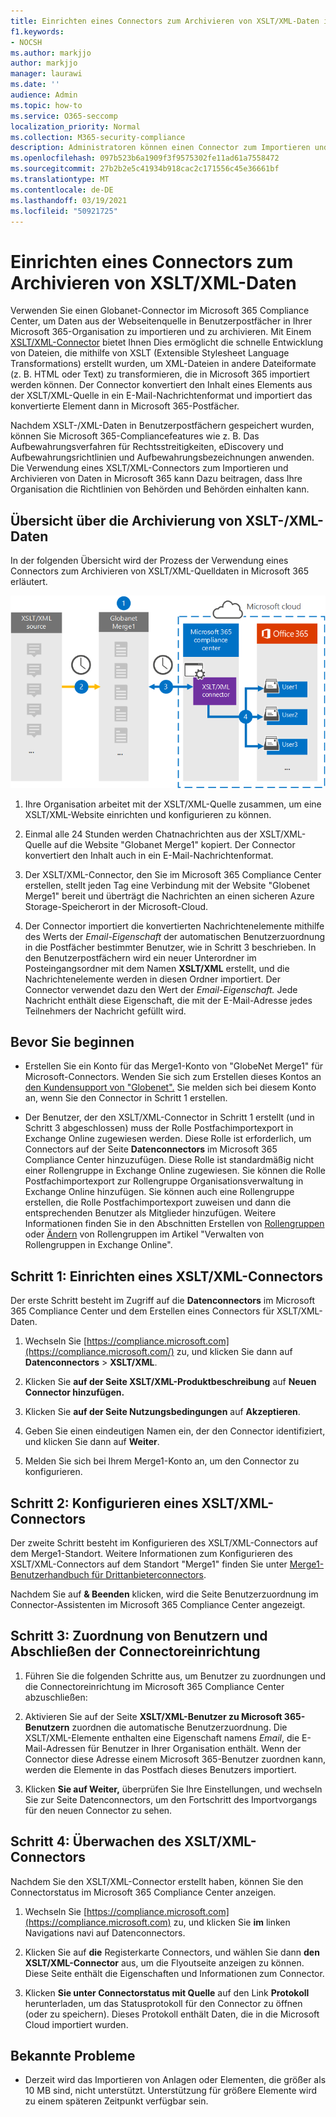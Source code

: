 ```yaml
---
title: Einrichten eines Connectors zum Archivieren von XSLT/XML-Daten in Microsoft 365
f1.keywords:
- NOCSH
ms.author: markjjo
author: markjjo
manager: laurawi
ms.date: ''
audience: Admin
ms.topic: how-to
ms.service: O365-seccomp
localization_priority: Normal
ms.collection: M365-security-compliance
description: Administratoren können einen Connector zum Importieren und Archivieren von XSLT/XML-Daten aus Demanet in Microsoft 365 einrichten. Mit diesem Connector können Sie Daten aus Datenquellen von Drittanbietern in Microsoft 365 archivieren, damit Sie Compliancefeatures wie gesetzliche Aufbewahrung, Inhaltssuche und Aufbewahrungsrichtlinien verwenden können, um die Drittanbieterdaten Ihrer Organisation zu verwalten.
ms.openlocfilehash: 097b523b6a1909f3f9575302fe11ad61a7558472
ms.sourcegitcommit: 27b2b2e5c41934b918cac2c171556c45e36661bf
ms.translationtype: MT
ms.contentlocale: de-DE
ms.lasthandoff: 03/19/2021
ms.locfileid: "50921725"
---
```

# <a name="set-up-a-connector-to-archive-xsltxml-data"></a>Einrichten eines Connectors zum Archivieren von XSLT/XML-Daten

Verwenden Sie einen Globanet-Connector im Microsoft 365 Compliance Center, um Daten aus der Webseitenquelle in Benutzerpostfächer in Ihrer Microsoft 365-Organisation zu importieren und zu archivieren. Mit Einem [XSLT/XML-Connector](https://globanet.com/xslt-xml) bietet Ihnen Dies ermöglicht die schnelle Entwicklung von Dateien, die mithilfe von XSLT (Extensible Stylesheet Language Transformations) erstellt wurden, um XML-Dateien in andere Dateiformate (z. B. HTML oder Text) zu transformieren, die in Microsoft 365 importiert werden können. Der Connector konvertiert den Inhalt eines Elements aus der XSLT/XML-Quelle in ein E-Mail-Nachrichtenformat und importiert das konvertierte Element dann in Microsoft 365-Postfächer.

Nachdem XSLT-/XML-Daten in Benutzerpostfächern gespeichert wurden, können Sie Microsoft 365-Compliancefeatures wie z. B. Das Aufbewahrungsverfahren für Rechtsstreitigkeiten, eDiscovery und Aufbewahrungsrichtlinien und Aufbewahrungsbezeichnungen anwenden. Die Verwendung eines XSLT/XML-Connectors zum Importieren und Archivieren von Daten in Microsoft 365 kann Dazu beitragen, dass Ihre Organisation die Richtlinien von Behörden und Behörden einhalten kann.

## <a name="overview-of-archiving-xsltxml-data"></a>Übersicht über die Archivierung von XSLT-/XML-Daten

In der folgenden Übersicht wird der Prozess der Verwendung eines Connectors zum Archivieren von XSLT/XML-Quelldaten in Microsoft 365 erläutert.

![Archivierungsworkflow für XSLT/XML-Daten](../media/XSLT-XMLConnectorWorkflow.png)

1. Ihre Organisation arbeitet mit der XSLT/XML-Quelle zusammen, um eine XSLT/XML-Website einrichten und konfigurieren zu können.

2. Einmal alle 24 Stunden werden Chatnachrichten aus der XSLT/XML-Quelle auf die Website "Globanet Merge1" kopiert. Der Connector konvertiert den Inhalt auch in ein E-Mail-Nachrichtenformat.

3. Der XSLT/XML-Connector, den Sie im Microsoft 365 Compliance Center erstellen, stellt jeden Tag eine Verbindung mit der Website "Globenet Merge1" bereit und überträgt die Nachrichten an einen sicheren Azure Storage-Speicherort in der Microsoft-Cloud.

4. Der Connector importiert die konvertierten Nachrichtenelemente mithilfe des Werts der *Email-Eigenschaft* der automatischen Benutzerzuordnung in die Postfächer bestimmter Benutzer, wie in Schritt 3 beschrieben. In den Benutzerpostfächern wird ein neuer Unterordner im Posteingangsordner mit dem Namen **XSLT/XML** erstellt, und die Nachrichtenelemente werden in diesen Ordner importiert. Der Connector verwendet dazu den Wert der *Email-Eigenschaft.* Jede Nachricht enthält diese Eigenschaft, die mit der E-Mail-Adresse jedes Teilnehmers der Nachricht gefüllt wird.

## <a name="before-you-begin"></a>Bevor Sie beginnen

- Erstellen Sie ein Konto für das Merge1-Konto von "GlobeNet Merge1" für Microsoft-Connectors. Wenden Sie sich zum Erstellen dieses Kontos an [den Kundensupport von "Globenet".](https://globanet.com/contact-us/) Sie melden sich bei diesem Konto an, wenn Sie den Connector in Schritt 1 erstellen.

- Der Benutzer, der den XSLT/XML-Connector in Schritt 1 erstellt (und in Schritt 3 abgeschlossen) muss der Rolle Postfachimportexport in Exchange Online zugewiesen werden. Diese Rolle ist erforderlich, um Connectors auf der Seite **Datenconnectors** im Microsoft 365 Compliance Center hinzuzufügen. Diese Rolle ist standardmäßig nicht einer Rollengruppe in Exchange Online zugewiesen. Sie können die Rolle Postfachimportexport zur Rollengruppe Organisationsverwaltung in Exchange Online hinzufügen. Sie können auch eine Rollengruppe erstellen, die Rolle Postfachimportexport zuweisen und dann die entsprechenden Benutzer als Mitglieder hinzufügen. Weitere Informationen finden Sie in den Abschnitten Erstellen von [Rollengruppen](/Exchange/permissions-exo/role-groups#create-role-groups) oder [Ändern](/Exchange/permissions-exo/role-groups#modify-role-groups) von Rollengruppen im Artikel "Verwalten von Rollengruppen in Exchange Online".

## <a name="step-1-set-up-an-xsltxml-connector"></a>Schritt 1: Einrichten eines XSLT/XML-Connectors

Der erste Schritt besteht im Zugriff auf die **Datenconnectors** im Microsoft 365 Compliance Center und dem Erstellen eines Connectors für XSLT/XML-Daten.

1. Wechseln Sie [https://compliance.microsoft.com](https://compliance.microsoft.com/) zu, und klicken Sie dann auf **Datenconnectors**  >  **XSLT/XML**.

2. Klicken Sie **auf der Seite XSLT/XML-Produktbeschreibung** auf **Neuen Connector hinzufügen.**

3. Klicken Sie **auf der Seite Nutzungsbedingungen** auf **Akzeptieren**.

4. Geben Sie einen eindeutigen Namen ein, der den Connector identifiziert, und klicken Sie dann auf **Weiter**.

5. Melden Sie sich bei Ihrem Merge1-Konto an, um den Connector zu konfigurieren.

## <a name="step-2-configure-an-xsltxml-connector"></a>Schritt 2: Konfigurieren eines XSLT/XML-Connectors

Der zweite Schritt besteht im Konfigurieren des XSLT/XML-Connectors auf dem Merge1-Standort. Weitere Informationen zum Konfigurieren des XSLT/XML-Connectors auf dem Standort "Merge1" finden Sie unter [Merge1-Benutzerhandbuch für Drittanbieterconnectors](https://docs.ms.merge1.globanetportal.com/Merge1%20Third-Party%20Connectors%20XSLT-XML%20User%20Guide%20.pdf).

Nachdem Sie auf **& Beenden** klicken, wird die Seite Benutzerzuordnung im Connector-Assistenten im Microsoft 365 Compliance Center angezeigt. 

## <a name="step-3-map-users-and-complete-the-connector-setup"></a>Schritt 3: Zuordnung von Benutzern und Abschließen der Connectoreinrichtung

1. Führen Sie die folgenden Schritte aus, um Benutzer zu zuordnungen und die Connectoreinrichtung im Microsoft 365 Compliance Center abzuschließen:

2. Aktivieren Sie auf der Seite **XSLT/XML-Benutzer zu Microsoft 365-Benutzern** zuordnen die automatische Benutzerzuordnung. Die XSLT/XML-Elemente enthalten eine Eigenschaft namens *Email*, die E-Mail-Adressen für Benutzer in Ihrer Organisation enthält. Wenn der Connector diese Adresse einem Microsoft 365-Benutzer zuordnen kann, werden die Elemente in das Postfach dieses Benutzers importiert.

3. Klicken **Sie auf Weiter,** überprüfen  Sie Ihre Einstellungen, und wechseln Sie zur Seite Datenconnectors, um den Fortschritt des Importvorgangs für den neuen Connector zu sehen.

## <a name="step-4-monitor-the-xsltxml-connector"></a>Schritt 4: Überwachen des XSLT/XML-Connectors

Nachdem Sie den XSLT/XML-Connector erstellt haben, können Sie den Connectorstatus im Microsoft 365 Compliance Center anzeigen.

1. Wechseln Sie [https://compliance.microsoft.com](https://compliance.microsoft.com) zu, und klicken Sie **im** linken Navigations navi auf Datenconnectors.

2. Klicken Sie auf **die** Registerkarte Connectors, und wählen Sie dann **den XSLT/XML-Connector** aus, um die Flyoutseite anzeigen zu können. Diese Seite enthält die Eigenschaften und Informationen zum Connector.

3. Klicken **Sie unter Connectorstatus mit Quelle** auf den Link **Protokoll** herunterladen, um das Statusprotokoll für den Connector zu öffnen (oder zu speichern). Dieses Protokoll enthält Daten, die in die Microsoft Cloud importiert wurden.

## <a name="known-issues"></a>Bekannte Probleme

- Derzeit wird das Importieren von Anlagen oder Elementen, die größer als 10 MB sind, nicht unterstützt. Unterstützung für größere Elemente wird zu einem späteren Zeitpunkt verfügbar sein.